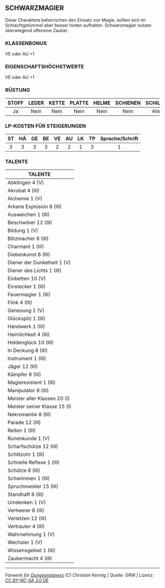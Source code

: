 ## SCHWARZMAGIER

Diese Charaktere beherrschen den Einsatz von Magie, sollten sich im Schlachtgetümmel aber besser hinten aufhalten. Schwarzmagier nutzen überwiegend offensive Zauber.

### KLASSENBONUS

VE oder AU +1

### EIGENSCHAFTSHÖCHSTWERTE

VE oder AU +1

### RÜSTUNG

| STOFF | LEDER | KETTE | PLATTE | HELME | SCHIENEN | SCHILDE |
| :---: | :---: | :---: | :----: | :---: | :------: | :-----: |
|  Ja   | Nein  | Nein  |  Nein  | Nein  |   Nein   |  Alle   |

### LP-KOSTEN FÜR STEIGERUNGEN

| ST  | HÄ  | GE  | BE  | VE  | AU  | LK  | TP  | Sprache/Schrift |
| :-: | :-: | :-: | :-: | :-: | :-: | :-: | :-: | :-------------: |
|  3  |  3  |  3  |  3  |  2  |  2  |  1  |  3  |        1        |

### TALENTE

| TALENTE                      |
| ---------------------------- |
| Abklingen 4 (V)              |
| Akrobat 4 (III)              |
| Alchemie 1 (V)               |
| Arkane Explosion 8 (III)     |
| Ausweichen 1 (III)           |
| Beschwörer 12 (III)          |
| Bildung 1 (V)                |
| Blitzmacher 8 (III)          |
| Charmant 1 (III)             |
| Diebeskunst 8 (III)          |
| Diener der Dunkelheit 1 (V)  |
| Diener des Lichts 1 (III)    |
| Einbetten 10 (V)             |
| Einstecker 1 (III)           |
| Feuermagier 1 (III)          |
| Flink 4 (III)                |
| Genesung 1 (V)               |
| Glückspilz 1 (III)           |
| Handwerk 1 (III)             |
| Heimlichkeit 4 (III)         |
| Heldenglück 10 (III)         |
| In Deckung 8 (III)           |
| Instrument 1 (III)           |
| Jäger 12 (III)               |
| Kämpfer 8 (III)              |
| Magieresistent 1 (III)       |
| Manipulator 8 (III)          |
| Meister aller Klassen 20 (I) |
| Meister seiner Klasse 15 (I) |
| Nekromantie 8 (III)          |
| Parade 12 (III)              |
| Reiten 1 (III)               |
| Runenkunde 1 (V)             |
| Scharfschütze 12 (III)       |
| Schlitzohr 1 (III)           |
| Schnelle Reflexe 1 (III)     |
| Schütze 8 (III)              |
| Schwimmen 1 (III)            |
| Spruchmeister 15 (III)       |
| Standhaft 8 (III)            |
| Umdenken 1 (V)               |
| Verheerer 8 (III)            |
| Verletzen 12 (III)           |
| Vertrauter 4 (III)           |
| Wahrnehmung 1 (V)            |
| Wechsler 1 (V)               |
| Wissensgebiet 1 (III)        |
| Zaubermacht 4 (III)          |

---

_Fanwerk für [Dungeonslayers](https://www.dungeonslayers.net/) (C) Christian Kennig | Quelle: GRW | Lizenz: [CC BY-NC-SA 3.0 DE](https://creativecommons.org/licenses/by-nc-sa/3.0/de/)_
